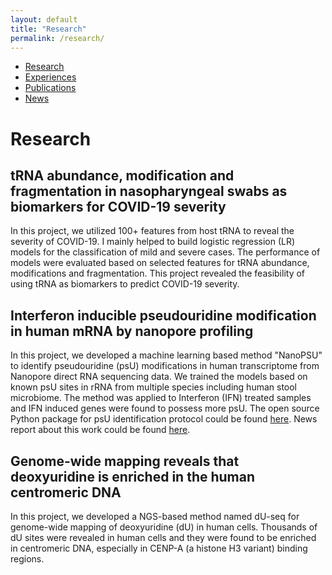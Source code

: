 ```yaml
---
layout: default
title: "Research"
permalink: /research/
---
```


* [Research](https://sihaohuanguc.github.io/research)
* [Experiences](https://sihaohuanguc.github.io/experiences)
* [Publications](https://sihaohuanguc.github.io/publications)
* [News](https://sihaohuanguc.github.io/news)

# Research
## tRNA abundance, modification and fragmentation in nasopharyngeal swabs as biomarkers for COVID-19 severity
In this project, we utilized 100+ features from host tRNA to reveal the severity of COVID-19. I mainly helped to build logistic regression (LR) models for the classification of mild and severe cases. The performance of models were evaluated based on selected features for tRNA abundance, modifications and fragmentation. This project revealed the feasibility of using tRNA as biomarkers to predict COVID-19 severity.

## Interferon inducible pseudouridine modification in human mRNA by nanopore profiling
In this project, we developed a machine learning based method "NanoPSU" to identify pseudouridine (psU) modifications in human transcriptome from Nanopore direct RNA sequencing data. We trained the models based on known psU sites in rRNA from multiple species including human stool microbiome. The method was applied to Interferon (IFN) treated samples and IFN induced genes were found to possess more psU. The open source Python package for psU identification protocol could be found [here](https://sihaohuanguc.github.io/Nanopore_psU/). News report about this work could be found [here](https://biologicalsciences.uchicago.edu/news/pseudouridine-sequencing-mrna-vaccines).

## Genome-wide mapping reveals that deoxyuridine is enriched in the human centromeric DNA
In this project, we developed a NGS-based method named dU-seq for genome-wide mapping of deoxyuridine (dU) in human cells. Thousands of dU sites were revealed in human cells and they were found to be enriched in centromeric DNA, especially in CENP-A (a histone H3 variant) binding regions.

